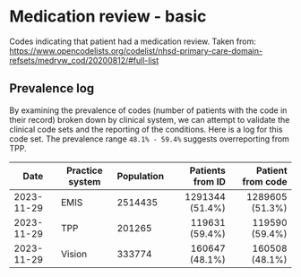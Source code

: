 # Medication review - basic

Codes indicating that patient had a medication review. Taken from: https://www.opencodelists.org/codelist/nhsd-primary-care-domain-refsets/medrvw_cod/20200812/#full-list


## Prevalence log

By examining the prevalence of codes (number of patients with the code in their record) broken down by clinical system, we can attempt to validate the clinical code sets and the reporting of the conditions. Here is a log for this code set. The prevalence range `48.1% - 59.4%` suggests overreporting from TPP.

| Date       | Practice system | Population | Patients from ID | Patient from code |
| ---------- | --------------- | ---------- | ---------------: | ----------------: |
| 2023-11-29 | EMIS | 2514435 | 1291344 (51.4%) | 1289605 (51.3%) | 
| 2023-11-29 | TPP | 201265 | 119631 (59.4%) | 119590 (59.4%) | 
| 2023-11-29 | Vision | 333774 | 160647 (48.1%) | 160508 (48.1%) | 